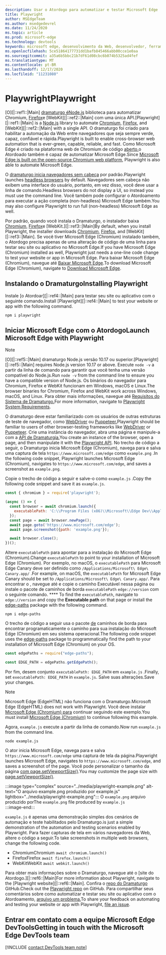 ```yaml
---
description: Usar o Atordogo para automatizar e testar Microsoft Edge
title: Playwright
author: MSEdgeTeam
ms.author: msedgedevrel
ms.date: 11/24/2020
ms.topic: article
ms.prod: microsoft-edge
ms.technology: devtools
keywords: microsoft edge, desenvolvimento da Web, desenvolvedor, ferramentas, automação, teste, dramaturgo, nó, javascript, npm
ms.openlocfilehash: 5ce51864177731dd1bafb845466abb00cce1e0aa
ms.sourcegitcommit: a35a6b5bbc21b7df61d08cbc6b074b5325ad4fef
ms.translationtype: MT
ms.contentlocale: pt-BR
ms.lasthandoff: 12/17/2020
ms.locfileid: "11231080"
---
```

# <span data-ttu-id="43be5-104">Playwright</span><span class="sxs-lookup"><span data-stu-id="43be5-104">Playwright</span></span>  

<span data-ttu-id="43be5-105">[O][|::ref1::|Main] [dramaturgo éNode.js][NodejsMain] biblioteca para automatizar Chromium, [Firefox][FirefoxMain]e [][ChromiumHome] [WebKit][|::ref2::|Main] com uma única API.</span><span class="sxs-lookup"><span data-stu-id="43be5-105">[Playwright][|::ref1::|Main] is a [Node.js][NodejsMain] library to automate [Chromium][ChromiumHome], [Firefox][FirefoxMain], and [WebKit][|::ref2::|Main] with a single API.</span></span>  <span data-ttu-id="43be5-106">O dramaturgo foi criado para habilitar a automação da Web entre navegadores que seja sempre verde, capaz, confiável e rápida.</span><span class="sxs-lookup"><span data-stu-id="43be5-106">Playwright is built to enable cross-browser web automation that is ever-green, capable, reliable, and fast.</span></span>  <span data-ttu-id="43be5-107">Como Microsoft Edge é criado na plataforma web de Chromium de código [aberto,][MicrosoftBlogsWindowsExperience20181206]o Atordoado também é capaz de automatizar Microsoft Edge.</span><span class="sxs-lookup"><span data-stu-id="43be5-107">Since [Microsoft Edge is built on the open-source Chromium web platform][MicrosoftBlogsWindowsExperience20181206], Playwright is also able to automate Microsoft Edge.</span></span>  

<span data-ttu-id="43be5-108">O [dramaturgo inicia navegadores sem cabeça][WikiHeadlessBrowser] por padrão.</span><span class="sxs-lookup"><span data-stu-id="43be5-108">Playwright launches [headless browsers][WikiHeadlessBrowser] by default.</span></span>  <span data-ttu-id="43be5-109">Navegadores sem cabeça não exibem uma interface do usuário, portanto, em vez disso, você deve usar a linha de comando.</span><span class="sxs-lookup"><span data-stu-id="43be5-109">Headless browsers do not display a UI, so instead you must use the command line.</span></span>  <span data-ttu-id="43be5-110">Você também pode configurar o Atordoamento para executar a ação completa \(non-headless\) Microsoft Edge também.</span><span class="sxs-lookup"><span data-stu-id="43be5-110">You may also configure Playwright to run full \(non-headless\) Microsoft Edge as well.</span></span>  

<span data-ttu-id="43be5-111">Por padrão, quando você instala o Dramaturgo, o instalador baixa [Chromium,][ChromiumHome] [Firefox][FirefoxMain]e [WebKit.][|::ref3::|Main]</span><span class="sxs-lookup"><span data-stu-id="43be5-111">By default, when you install Playwright, the installer downloads [Chromium][ChromiumHome], [Firefox][FirefoxMain], and [WebKit][|::ref3::|Main].</span></span>  <span data-ttu-id="43be5-112">Se você tiver Microsoft Edge \(Chromium\) instalado também, o Atordogo precisa apenas de uma alteração de código de uma linha para testar seu site ou aplicativo no Microsoft Edge.</span><span class="sxs-lookup"><span data-stu-id="43be5-112">If you have Microsoft Edge \(Chromium\) installed as well, Playwright just needs a one-line code change to test your website or app in Microsoft Edge.</span></span>  <span data-ttu-id="43be5-113">Para baixar Microsoft Edge \(Chromium\), navegue até [Baixar Microsoft Edge][MicrosoftEdgeDownload].</span><span class="sxs-lookup"><span data-stu-id="43be5-113">To download Microsoft Edge \(Chromium\), navigate to [Download Microsoft Edge][MicrosoftEdgeDownload].</span></span>  

## <span data-ttu-id="43be5-114">Instalando o Dramaturgo</span><span class="sxs-lookup"><span data-stu-id="43be5-114">Installing Playwright</span></span>  

<span data-ttu-id="43be5-115">Instale [o Atordoar][|::ref4::|Main] para testar seu site ou aplicativo com o seguinte comando.</span><span class="sxs-lookup"><span data-stu-id="43be5-115">Install [Playwright][|::ref4::|Main] to test your website or app with the following command.</span></span>  

```shell
npm i playwright
```  

## <span data-ttu-id="43be5-116">Iniciar Microsoft Edge com o Atordogo</span><span class="sxs-lookup"><span data-stu-id="43be5-116">Launch Microsoft Edge with Playwright</span></span>  

> [!NOTE]
> <span data-ttu-id="43be5-117">[O][|::ref5::|Main] dramaturgo Node.js versão 10.17 ou superior.</span><span class="sxs-lookup"><span data-stu-id="43be5-117">[Playwright][|::ref5::|Main] requires Node.js version 10.17 or above.</span></span> <span data-ttu-id="43be5-118">Execute `node -v` a partir da linha de comando para garantir que você tenha uma versão compatível do Node.js.</span><span class="sxs-lookup"><span data-stu-id="43be5-118">Run `node -v` from the command line to ensure you have a compatible version of Node.js.</span></span>  <span data-ttu-id="43be5-119">Os binários do navegador para Chromium, Firefox e WebKit funcionam em Windows, macOS e Linux.</span><span class="sxs-lookup"><span data-stu-id="43be5-119">The browser binaries for Chromium, Firefox and WebKit work across Windows, macOS, and Linux.</span></span> <span data-ttu-id="43be5-120">Para obter mais informações, navegue até [Requisitos do Sistema de Dramaturgo.][PlaywrightSystemRequirements]</span><span class="sxs-lookup"><span data-stu-id="43be5-120">For more information, navigate to [Playwright System Requirements][PlaywrightSystemRequirements].</span></span>  

<span data-ttu-id="43be5-121">O dramaturgo deve estar familiarizado com os usuários de outras estruturas de teste de navegador, como [WebDriver][WebDriverChromiumMain] ou [Puppeteer.][PuppeteerMain]</span><span class="sxs-lookup"><span data-stu-id="43be5-121">Playwright should be familiar to users of other browser-testing frameworks like [WebDriver][WebDriverChromiumMain] or [Puppeteer][PuppeteerMain].</span></span>  <span data-ttu-id="43be5-122">Crie uma instância do navegador, abra uma página e manipule-a com a [API de Dramaturgia.][PlaywrightAPIReference]</span><span class="sxs-lookup"><span data-stu-id="43be5-122">You create an instance of the browser, open a page, and then manipulate it with the [Playwright API][PlaywrightAPIReference].</span></span>  <span data-ttu-id="43be5-123">No trecho de código a seguir, o Dramaturgo inicia Microsoft Edge \(Chromium\), navega para e salva uma captura de tela `https://www.microsoft.com/edge` como `example.png` .</span><span class="sxs-lookup"><span data-stu-id="43be5-123">In the following code snippet, Playwright launches Microsoft Edge \(Chromium\), navigates to `https://www.microsoft.com/edge`, and saves a screenshot as `example.png`.</span></span>  

<span data-ttu-id="43be5-124">Copie o trecho de código a seguir e salve-o como `example.js` .</span><span class="sxs-lookup"><span data-stu-id="43be5-124">Copy the following code snippet and save it as `example.js`.</span></span>  

```javascript
const { chromium } = require('playwright');

(async () => {
  const browser = await chromium.launch({
    executablePath: 'C:\\Program Files (x86)\\Microsoft\\Edge Dev\\Application\\msedge.exe'
  });
  const page = await browser.newPage();
  await page.goto('https://www.microsoft.com/edge');
  await page.screenshot({path: 'example.png'});

  await browser.close();
})();
```  

<span data-ttu-id="43be5-125">Altere `executablePath` para apontar para a instalação do Microsoft Edge \(Chromium\).</span><span class="sxs-lookup"><span data-stu-id="43be5-125">Change `executablePath` to point to your installation of Microsoft Edge \(Chromium\).</span></span>  <span data-ttu-id="43be5-126">Por exemplo, no macOS, o `executablePath` para Microsoft Edge Canary deve ser definido como `/Applications/Microsoft\ Edge\ Canary.app/` .</span><span class="sxs-lookup"><span data-stu-id="43be5-126">For example, on macOS, the `executablePath` for Microsoft Edge Canary should be set to `/Applications/Microsoft\ Edge\ Canary.app/`.</span></span>  <span data-ttu-id="43be5-127">Para encontrar o , navegue até e copie o caminho Executável nessa página ou instale o pacote de caminhos de borda `executablePath` `edge://version` com o seguinte comando. \*\*\*\* [][npmEdgePaths]</span><span class="sxs-lookup"><span data-stu-id="43be5-127">To find the `executablePath`, navigate to `edge://version` and copy the **Executable path** on that page or install the [edge-paths][npmEdgePaths] package with the following command.</span></span>  

```shell
npm i edge-paths
```  

<span data-ttu-id="43be5-128">O trecho de código a seguir usa o pacote [de][npmEdgePaths] caminhos de borda para encontrar programaticamente o caminho para sua instalação do Microsoft Edge \(Chromium\) em seu sistema operacional.</span><span class="sxs-lookup"><span data-stu-id="43be5-128">The following code snippet uses the [edge-paths][npmEdgePaths] package to programmatically find the path to your installation of Microsoft Edge \(Chromium\) on your OS.</span></span>  

```javascript
const edgePaths = require("edge-paths");

const EDGE_PATH = edgePaths.getEdgePath();
```  

<span data-ttu-id="43be5-129">Por fim, desem conjunto `executablePath: EDGE_PATH` em `example.js` .</span><span class="sxs-lookup"><span data-stu-id="43be5-129">Finally, set `executablePath: EDGE_PATH` in `example.js`.</span></span>  <span data-ttu-id="43be5-130">Salve suas alterações.</span><span class="sxs-lookup"><span data-stu-id="43be5-130">Save your changes.</span></span>  

> [!NOTE]
> <span data-ttu-id="43be5-131">Microsoft Edge \(EdgeHTML\) não funciona com o Dramaturgo.</span><span class="sxs-lookup"><span data-stu-id="43be5-131">Microsoft Edge \(EdgeHTML\) does not work with Playwright.</span></span>  <span data-ttu-id="43be5-132">Você deve instalar [Microsoft Edge \(Chromium\) para][MicrosoftEdgeDownload] continuar seguindo este exemplo.</span><span class="sxs-lookup"><span data-stu-id="43be5-132">You must install [Microsoft Edge \(Chromium\)][MicrosoftEdgeDownload] to continue following this example.</span></span>  

<span data-ttu-id="43be5-133">Agora, `example.js` execute a partir da linha de comando.</span><span class="sxs-lookup"><span data-stu-id="43be5-133">Now run `example.js` from the command line.</span></span>  

```shell
node example.js
```  

<span data-ttu-id="43be5-134">O ator inicia Microsoft Edge, navega para e salva `https://www.microsoft.com/edge` uma captura de tela da página.</span><span class="sxs-lookup"><span data-stu-id="43be5-134">Playwright launches Microsoft Edge, navigates to `https://www.microsoft.com/edge`, and saves a screenshot of the page.</span></span>  <span data-ttu-id="43be5-135">Você pode personalizar o tamanho da página [com page.setViewportSize()][PlaywrightAPIPageSetViewport].</span><span class="sxs-lookup"><span data-stu-id="43be5-135">You may customize the page size with [page.setViewportSize()][PlaywrightAPIPageSetViewport].</span></span>  

:::image type="complex" source="../media/playwright-example.png" alt-text="O arquivo example.png produzido por example.js" lightbox="../media/playwright-example.png":::
    <span data-ttu-id="43be5-137">O `example.png` arquivo produzido por</span><span class="sxs-lookup"><span data-stu-id="43be5-137">The `example.png` file produced by</span></span> `example.js`  
:::image-end:::  

`example.js` <span data-ttu-id="43be5-138">é apenas uma demonstração simples dos cenários de automação e teste habilitados pelo Dramaturgo.</span><span class="sxs-lookup"><span data-stu-id="43be5-138">is just a simple demonstration of the automation and testing scenarios enabled by Playwright.</span></span>  <span data-ttu-id="43be5-139">Para fazer capturas de tela em vários navegadores da Web, altere o código a seguir.</span><span class="sxs-lookup"><span data-stu-id="43be5-139">To take screenshots in multiple web browsers, change the following code.</span></span>  

*   <span data-ttu-id="43be5-140">Chromium</span><span class="sxs-lookup"><span data-stu-id="43be5-140">Chromium</span></span>  `await chromium.launch()`  
*   <span data-ttu-id="43be5-141">Firefox</span><span class="sxs-lookup"><span data-stu-id="43be5-141">Firefox</span></span>  `await firefox.launch()`  
*   <span data-ttu-id="43be5-142">WebKit</span><span class="sxs-lookup"><span data-stu-id="43be5-142">WebKit</span></span>  `await webkit.launch()`  

<span data-ttu-id="43be5-143">Para obter mais informações sobre o Dramaturgo, navegue até o [site do Atordogo.][|::ref6::|Main]</span><span class="sxs-lookup"><span data-stu-id="43be5-143">For more information about Playwright, navigate to the [Playwright website][|::ref6::|Main].</span></span>  <span data-ttu-id="43be5-144">Confira o [repo do Dramaturgo][PlaywrightRepo] GitHub.</span><span class="sxs-lookup"><span data-stu-id="43be5-144">Check out the  [Playwright repo][PlaywrightRepo] on GitHub.</span></span>  <span data-ttu-id="43be5-145">Para compartilhar seus comentários sobre como automatizar e testar seu site ou aplicativo com o Atordoamento, [arquivo um problema.][PlaywrightRepoNewIssue]</span><span class="sxs-lookup"><span data-stu-id="43be5-145">To share your feedback on automating and testing your website or app with Playwright, [file an issue][PlaywrightRepoNewIssue].</span></span>  

## <span data-ttu-id="43be5-146">Entrar em contato com a equipe Microsoft Edge DevTools</span><span class="sxs-lookup"><span data-stu-id="43be5-146">Getting in touch with the Microsoft Edge DevTools team</span></span>  

[!INCLUDE [contact DevTools team note](../devtools-guide-chromium/includes/contact-devtools-team-note.md)]  

<!-- links -->  

[WebdriverChromiumMain]: ../webdriver-chromium/index.md "WebDriver (Chromium) | Microsoft Docs"  
[PuppeteerMain]: ../puppeteer/index.md "| Microsoft Docs"  

[MicrosoftBlogsWindowsExperience20181206]: https://blogs.windows.com/windowsexperience/2018/12/06/microsoft-edge-making-the-web-better-through-more-open-source-collaboration "Microsoft Edge: melhorar a Web por meio de mais colaboração de código aberto | Microsoft Experience Blog"  

[MicrosoftEdgeDownload]: https://microsoft.com/edge "Baixar Microsoft Edge"  

[ChromiumHome]: https://www.chromium.org/Home "Chromium | Os Chromium projetos"  

[FirefoxMain]: https://www.mozilla.org/firefox "Mozilla Firefox"  

[NodejsMain]: https://nodejs.org "Node.js"  

[npmEdgePaths]: https://www.npmjs.com/package/edge-paths "edge-paths | npm"  

[PlaywrightMain]: https://playwright.dev "Dramaturgo"  
[PlaywrightAPIReference]: https://playwright.dev#?path=docs/api.md "Referência da API de Dramaturgia"  
[PlaywrightAPIPageSetViewport]: https://playwright.dev#?path=docs%2Fapi.md&q=pagesetviewportsizeviewportsize "page.setViewportSize(viewportSize) | Referência da API de Dramaturgia"    
[PlaywrightSystemRequirements]: https://playwright.dev#?path=docs/intro.md&q=system-requirements "Requisitos do sistema de dramaturgia"  

[PlaywrightRepo]: https://github.com/microsoft/playwright "| GitHub"  
[PlaywrightRepoNewIssue]: https://github.com/microsoft/playwright/issues/new/choose "Novo problema no | GitHub"  

[WebKitMain]: https://webkit.org "WebKit"  

[WikiHeadlessBrowser]: https://en.wikipedia.org/wiki/Headless_browser "Navegador sem | Wikipédia"  

